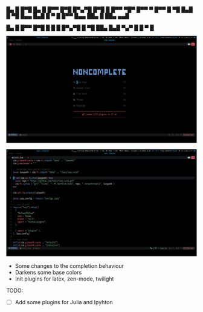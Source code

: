  █▄ █ █▀█ █▄ █ █▀▀ █▀█ █▀▄▀█ █▀█ █   █▀▀ ▀█▀ █▀▀ ▀ █▀▀
 █ ▀█ █▄█ █ ▀█ █▄▄ █▄█ █ ▀ █ █▀▀ █▄▄ ██▄  █  ██▄   ▄▄█

 █▄ █ █▀▀ █▀█ █ █ █ █▀▄▀█
 █ ▀█ ██▄ █▄█ ▀▄▀ █ █ ▀ █

![Start_screen](./scr0.png)

![Normal_view](./scr1.png) 

- Some changes to the completion behaviour
- Darkens some base colors
- Init plugins for latex, zen-mode, twilight

TODO:
- [ ] Add some plugins for Julia and Ipyhton
